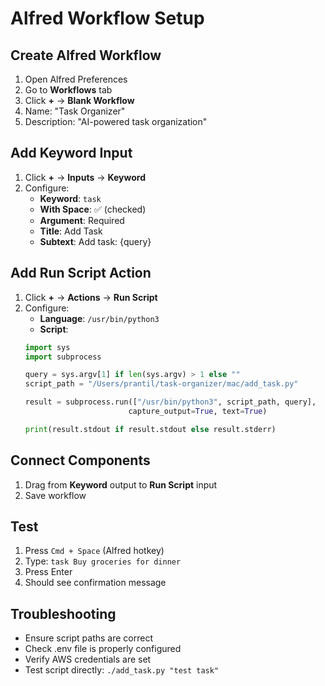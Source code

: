 # Alfred Workflow Setup

## Create Alfred Workflow

1. Open Alfred Preferences
2. Go to **Workflows** tab
3. Click **+** → **Blank Workflow**
4. Name: "Task Organizer"
5. Description: "AI-powered task organization"

## Add Keyword Input

1. Click **+** → **Inputs** → **Keyword**
2. Configure:
   - **Keyword**: `task`
   - **With Space**: ✅ (checked)
   - **Argument**: Required
   - **Title**: Add Task
   - **Subtext**: Add task: {query}

## Add Run Script Action

1. Click **+** → **Actions** → **Run Script**
2. Configure:
   - **Language**: `/usr/bin/python3`
   - **Script**: 
   ```python
   import sys
   import subprocess
   
   query = sys.argv[1] if len(sys.argv) > 1 else ""
   script_path = "/Users/prantil/task-organizer/mac/add_task.py"
   
   result = subprocess.run(["/usr/bin/python3", script_path, query], 
                          capture_output=True, text=True)
   
   print(result.stdout if result.stdout else result.stderr)
   ```

## Connect Components

1. Drag from **Keyword** output to **Run Script** input
2. Save workflow

## Test

1. Press `Cmd + Space` (Alfred hotkey)
2. Type: `task Buy groceries for dinner`
3. Press Enter
4. Should see confirmation message

## Troubleshooting

- Ensure script paths are correct
- Check .env file is properly configured
- Verify AWS credentials are set
- Test script directly: `./add_task.py "test task"`